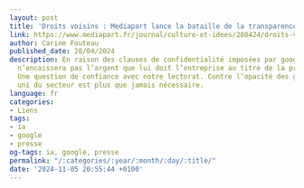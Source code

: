 ```yaml
---
layout: post
title: 'Droits voisins : Mediapart lance la bataille de la transparence contre Google'
link: https://www.mediapart.fr/journal/culture-et-idees/280424/droits-voisins-mediapart-lance-la-bataille-de-la-transparence-contre-google
author: Carine Fouteau
published_date: 28/04/2024
description: En raison des clauses de confidentialité imposées par google, Mediapart
  n’encaissera pas l’argent que lui doit l’entreprise au titre de la propriété intellectuelle.
  Une question de confiance avec notre lectorat. Contre l’opacité des gafam, un front
  uni du secteur est plus que jamais nécessaire.
language: fr
categories:
- Liens
tags:
- ia
- google
- presse
og-tags: ia, google, presse
permalink: "/:categories/:year/:month/:day/:title/"
date: '2024-11-05 20:55:44 +0100'
---
```

